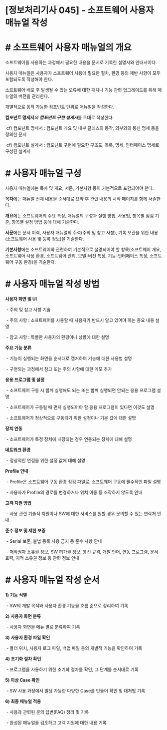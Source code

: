 # [정보처리기사 045] - 소프트웨어 사용자 매뉴얼 작성



# **# 소프트웨어 사용자 매뉴얼의 개요**

소프트웨어를 사용하는 과정에서 필요한 내용을 문서로 기록한 설명서와 안내서이다.



사용자 매뉴얼은 사용자가 소프트웨어 사용에 필요한 절차, 환경 등의 제반 사항이 모두 포함되도록 작성해야 한다.

소프트웨어 배포 후 발생될 수 있는 오류에 대한 패치나 기능 관련 업그레이드를 위해 매뉴얼의 버전을 관리한다.



개별적으로 동작 가능한 컴포넌트 단위로 매뉴얼을 작성한다.

**컴포넌트 명세서***와 **컴포넌트 구현 설계서***를 토대로 작성한다.

​        cf) 컴포넌트 명세서 : 컴포넌트 개요 및 내부 클래스의 동작, 외부와의 통신 명세 등을 정의한 문서

​        cf) 컴포넌트 설계서 : 컴포넌트 구현에 필요한 구조도, 목록, 명세, 인터페이스 명세로 구성된 설계서



# **# 사용자 매뉴얼 구성**

사용자 매뉴얼에는 목차 및 개요, 서문, 기본사항 등이 기본적으로 포함되어야 한다.



**목차**에는 매뉴얼 전체 내용을 순서대로 요약 후 관련 내용의 시작 페이지를 함께 서술한다.

**개요**에는 소프트웨어의 주요 특징, 매뉴얼의 구성과 실행 방법, 사용법, 항목별 점검 기준, 항목별 설정 방법 등에 대해 기술한다.

**서문**에는 문서 이력, 사용자 매뉴얼의 주석(주의 및 참고 사항), 기록 보관을 위한 내용(소프트웨어 사용 및 등록 정보)을 기술한다.

**기본사항**에는 소프트웨어와 관련하여 기본적으로 설명되어야 할 항목(소프트웨어 개요, 소프트웨어 사용 환경, 소프트웨어 관리, 모델-버전 특징, 기능-인터페이스 특징, 소프트웨어 구동 환경)을 기술한다.



# **# 사용자 매뉴얼 작성 방법**

**사용자 화면 및 UI**

​    \- 주의 및 참고 사항 기술

​    \- 주의 사항 : 소프트웨어를 사용할 때 사용자가 반드시 알고 있어야 하는 중요 내용 설명

​    \- 참고 사항 : 특별한 사용자의 환경이나 상황에 대한 설명

**주요 기능 분류**

​    \- 기능이 실행되는 화면을 순서대로 캡처하여 기능에 대한 사용법 설명

​    \- 구현되는 과정에서 참고 또는 주의 사항에 대한 메모 추가

**응용 프로그램 및 설정**

​    \- 소프트웨어 구동 시 함께 실행해도 되는 또는 함께 실행되면 안되는 응용 프로그램 설명

​    \- 소프트웨어가 구동될 때 먼저 실행되어야 할 응용 프로그램이 있다면 이것도 설명

​    \- 소프트웨어가 정상적으로 구동되기 위한 설정이나 기본 값에 대한 설명

**장치 연동**

​    \- 소프트웨어가 특정 장치에 내장되는 경우 연동되는 장치에 대해 설명

**네트워크 환경**

​    \- 정상적인 연결을 위한 설정 값에 대해 설명

**Profile 안내**

​    \- Profile은 소프트웨어 구동 환경 점검 파일로, 소프트웨어 구동에 필수적인 파일 설명

​    \- 사용자가 Profile의 경로를 변경하거나 위치 이동 등 조작하지 않도록 안내

**고객 지원 방법**

​    \- 사용 관련 기술적 지원이나 SW에 대한 서비스를 원할 경우 문의할 수 있는 연락처 안내

**준수 정보 및 제한 보증**

​    \- Serial 보존, 불법 등록 사용 금지 등 준수 사항 안내

​    \- 저작권자 소유권 정보, SW 허가권 정보, 통신 규격, 개발 언어, 연동 프로그램, 문서 효력, 지적 소유권 정보 등 관련 정보 안내



# **# 사용자 매뉴얼 작성 순서**

**1) 기능 식별**

​    \- SW의 개발 목적와 사용자 환경 기능을 흐름 순으로 정리하여 기록

**2) 사용자 화면 분류**

​    \- 사용자 화면을 메뉴 별로 분류하여 기록

**3) 사용자 환경 파일 확인**

​    \- 폴더 위치, 사용자 로그 파일, 백업 파일 등의 개별적 기능을 확인하여 기록

**4) 초기화 절차 확인**

​    \- 프로그램을 사용하기 위한 초기화 절차를 확인, 그 단계를 순서대로 기록

**5) 이상 Case 확인**

​    \- SW 사용 과정에서 발생 가능한 다양한 Case를 만들어 확인 및 대처법 기록

**6) 최종 매뉴얼 적용**

​    \- 사용과 관련된 문의 답변(FAQ) 정리 및 기록

​    \- 완성된 매뉴얼을 검토하고 고객 지원에 대한 내용 기록